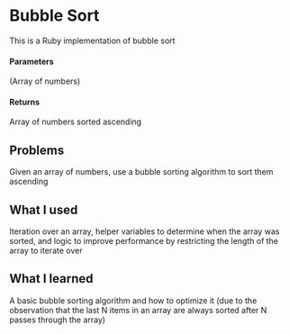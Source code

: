# Bubble Sort
This is a Ruby implementation of bubble sort

#### Parameters
(Array of numbers)

#### Returns
Array of numbers sorted ascending

## Problems
Given an array of numbers, use a bubble sorting algorithm to sort them ascending

## What I used
Iteration over an array, helper variables to determine when the array was sorted, and logic to improve performance by restricting the length of the array to iterate over

## What I learned
A basic bubble sorting algorithm and how to optimize it (due to the observation that the last N items in an array are always sorted after N passes through the array)
